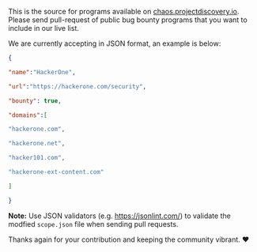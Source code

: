 This is the source for programs available on [chaos.projectdiscovery.io](http://chaos.projectdiscovery.io/). Please send pull-request of public bug bounty programs that you want to include in our live list.

We are currently accepting in JSON format, an example is below:

```json
{

"name":"HackerOne",

"url":"https://hackerone.com/security",

"bounty": true,

"domains":[

"hackerone.com",

"hackerone.net",

"hacker101.com",

"hackerone-ext-content.com"

]

}
```

**Note:** Use JSON validators (e.g. https://jsonlint.com/) to validate the modfied `scope.json` file when sending pull requests.

Thanks again for your contribution and keeping the community vibrant. :heart:
